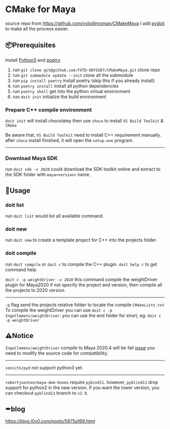 # CMake for Maya

source repo from https://github.com/volodinroman/CMakeMaya
I add [pydoit](https://pydoit.org/) to make all the process easier.

## 📦Prerequisites

Install [Python3](https://www.python.org/) and [poetry](https://python-poetry.org/)

1. run `git clone git@github.com:FXTD-ODYSSEY/CMakeMaya.git` clone repo
2. run `git submodule update --init` clone all the submodule
3. run `pip install poetry` install poetry (skip this if you already install)
4. run `poetry install` install all python dependencies
5. run `poetry shell` get into the python virtual environment
6. run `doit init` initialize the build environment

### Prepare C++ compile environment

`doit init` will install chocolatey then use `choco` to install `VS Build Toolkit` & `CMake`

Be aware that, `VS Build Toolkit` need to install C++ requirement manually.
after `choco` install finished, it will open the `setup.exe` program.

---

### Download Maya SDK

run `doit sdk -v 2020` could download the SDK toolkit online and extract to the SDK folder with `maya<version>` name.

## 🔨Usage

### doit list

run `doit list` would list all available command.


### doit new

run `doit new` to create a template project for C++ into the projects folder.

### doit compile

run `doit compile` or `doit c` to compile the C++ plugin.
`doit help c` to get command help

`doit c -p weightDriver -v 2020` 
this command compile the weightDriver plugin for Maya2020 
if not specify the project and version, then compile all the projects to 2020 version.

---

`-p` flag send the projects relative folder to locate the compile `CMakeLists.txt`
To compile the weightDriver you can use `doit c -p IngoClemens/weightDriver`.
you can use the end folder for short, eg: `doit c -p weightDriver` 


## ⚠Notice

`IngoClemens/weightDriver` compile to Maya 2020.4 will be fail [issue](https://github.com/IngoClemens/weightDriver/issues/2)
you need to modify the source code for compatibility.

---

`sonictk/pyd` not support python3 yet.

---

`robertjoosten/maya-dem-bones` require `pybind11`.
however, `pyblind11` drop support for python2 in the new version.
if you want the lower version, you can checkout `pyblind11` branch to `v2.9`.

## ✒blog

https://blog.l0v0.com/posts/5875a169.html
